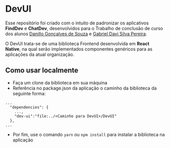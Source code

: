 # DevUI

Esse repositório foi criado com o intuito de padronizar os aplicativos **FindDev** e **ChatDev**, desenvolvidos para o Trabalho de conclusão de curso dos alunos [Danillo Gonçalves de Souza](https://github.com/DanilloGS) e [Gabriel Davi Silva Pereira](https://github.com/GabrielDVpereira).

O DevUI trata-se de uma biblioteca Frontend desenvolvida em **React Native**, na qual serão implementados componentes genéricos para as aplicações da atual organização.

## Como usar localmente

* Faça um clone da biblioteca em sua máquina
* Referência no package.json da aplicação o caminho da biblioteca da seguinte forma:

```
...
  "dependencies": {
    ...,
    "dev-ui":"file:../<Caminho para DevUI>/DevUI"
  },
...
```

* Por fim, use o comando `yarn` ou `npm install` para instalar a biblioteca na aplicação

